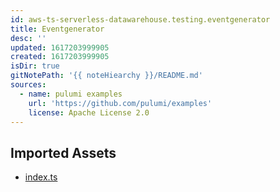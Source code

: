 ```yaml
---
id: aws-ts-serverless-datawarehouse.testing.eventgenerator
title: Eventgenerator
desc: ''
updated: 1617203999905
created: 1617203999905
isDir: true
gitNotePath: '{{ noteHiearchy }}/README.md'
sources:
  - name: pulumi examples
    url: 'https://github.com/pulumi/examples'
    license: Apache License 2.0
---
```

## Imported Assets

- [index.ts](/assets/index.ts)


